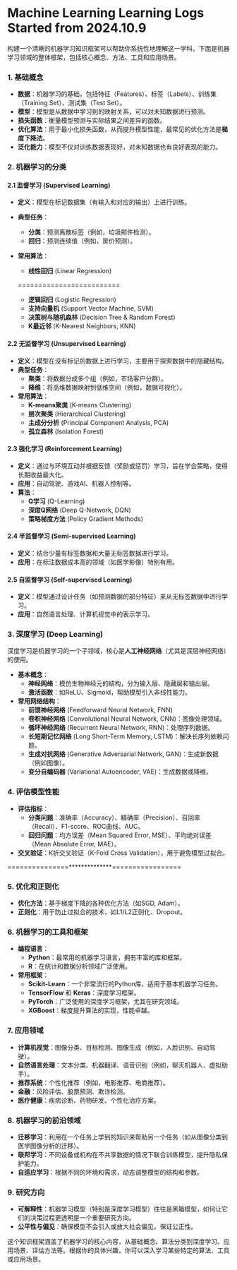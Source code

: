 # Machine Learning Learning Logs Started from 2024.10.9

构建一个清晰的机器学习知识框架可以帮助你系统性地理解这一学科。下面是机器学习领域的整体框架，包括核心概念、方法、工具和应用场景。

### **1. 基础概念**
- **数据**：机器学习的基础，包括特征（Features）、标签（Labels）、训练集（Training Set）、测试集（Test Set）。
- **模型**：模型是从数据中学习到的映射关系，可以对未知数据进行预测。
- **损失函数**：衡量模型预测与实际结果之间差异的函数。
- **优化算法**：用于最小化损失函数，从而提升模型性能，最常见的优化方法是**梯度下降法**。
- **泛化能力**：模型不仅对训练数据表现好，对未知数据也有良好表现的能力。

### **2. 机器学习的分类**
#### **2.1 监督学习 (Supervised Learning)**
- **定义**：模型在标记数据集（有输入和对应的输出）上进行训练。
- **典型任务**：
  - **分类**：预测离散标签（例如，垃圾邮件检测）。
  - **回归**：预测连续值（例如，房价预测）。
- **常用算法**：
  - **线性回归** (Linear Regression)
  
  =========================
  
  
  
  - **逻辑回归** (Logistic Regression)
  - **支持向量机** (Support Vector Machine, SVM)
  - **决策树与随机森林** (Decision Tree & Random Forest)
  - **K最近邻** (K-Nearest Neighbors, KNN)

#### **2.2 无监督学习 (Unsupervised Learning)**
- **定义**：模型在没有标记的数据上进行学习，主要用于探索数据中的隐藏结构。
- **典型任务**：
  - **聚类**：将数据分成多个组（例如，市场客户分群）。
  - **降维**：将高维数据映射到低维空间（例如，数据可视化）。
- **常用算法**：
  - **K-means聚类** (K-means Clustering)
  - **层次聚类** (Hierarchical Clustering)
  - **主成分分析** (Principal Component Analysis, PCA)
  - **孤立森林** (Isolation Forest)

#### **2.3 强化学习 (Reinforcement Learning)**
- **定义**：通过与环境互动并根据反馈（奖励或惩罚）学习，旨在学会策略，使得长期收益最大化。
- **应用**：自动驾驶、游戏AI、机器人控制等。
- **算法**：
  - **Q学习** (Q-Learning)
  - **深度Q网络** (Deep Q-Network, DQN)
  - **策略梯度方法** (Policy Gradient Methods)

#### **2.4 半监督学习 (Semi-supervised Learning)**
- **定义**：结合少量有标签数据和大量无标签数据进行学习。
- **应用**：在标注数据成本高的领域（如医学影像）特别有用。

#### **2.5 自监督学习 (Self-supervised Learning)**
- **定义**：模型通过设计任务（如预测数据的部分特征）来从无标签数据中进行学习。
- **应用**：自然语言处理、计算机视觉中的表示学习。

### **3. 深度学习 (Deep Learning)**
深度学习是机器学习的一个子领域，核心是**人工神经网络**（尤其是深层神经网络）的使用。
- **基本概念**：
  - **神经网络**：模仿生物神经元的结构，分为输入层、隐藏层和输出层。
  - **激活函数**：如ReLU、Sigmoid，帮助模型引入非线性能力。
- **常用网络结构**：
  - **前馈神经网络** (Feedforward Neural Network, FNN)
  - **卷积神经网络** (Convolutional Neural Network, CNN)：图像处理领域。
  - **循环神经网络** (Recurrent Neural Network, RNN)：处理序列数据。
  - **长短期记忆网络** (Long Short-Term Memory, LSTM)：解决长序列依赖问题。
  - **生成对抗网络** (Generative Adversarial Network, GAN)：生成新数据（例如图像）。
  - **变分自编码器** (Variational Autoencoder, VAE)：生成数据或降维。

### **4. 评估模型性能**
- **评估指标**：
  - **分类问题**：准确率（Accuracy）、精确率（Precision）、召回率（Recall）、F1-score、ROC曲线、AUC。
  - **回归问题**：均方误差（Mean Squared Error, MSE）、平均绝对误差（Mean Absolute Error, MAE）。
- **交叉验证**：K折交叉验证（K-Fold Cross Validation），用于避免模型过拟合。

===============**************=================

### **5. 优化和正则化**
- **优化方法**：基于梯度下降的各种优化方法（如SGD, Adam）。
- **正则化**：用于防止过拟合的技术，如L1/L2正则化、Dropout。

### **6. 机器学习的工具和框架**
- **编程语言**：
  - **Python**：最常用的机器学习语言，拥有丰富的库和框架。
  - **R**：在统计和数据分析领域广泛使用。
- **常用框架**：
  - **Scikit-Learn**：一个非常流行的Python库，适用于基本机器学习任务。
  - **TensorFlow** 和 **Keras**：深度学习框架。
  - **PyTorch**：广泛使用的深度学习框架，尤其在研究领域。
  - **XGBoost**：梯度提升算法的实现，性能卓越。

### **7. 应用领域**
- **计算机视觉**：图像分类、目标检测、图像生成（例如，人脸识别、自动驾驶）。
- **自然语言处理**：文本分类、机器翻译、语音识别（例如，聊天机器人、虚拟助手）。
- **推荐系统**：个性化推荐（例如，电影推荐、电商推荐）。
- **金融**：风险评估、股票预测、欺诈检测。
- **医疗健康**：疾病诊断、药物研发、个性化治疗方案。

### **8. 机器学习的前沿领域**
- **迁移学习**：利用在一个任务上学到的知识来帮助另一个任务（如从图像分类到医学图像分析的迁移）。
- **联邦学习**：不同设备或机构在不共享数据的情况下联合训练模型，提升隐私保护能力。
- **自适应学习**：根据不同的环境和需求，动态调整模型的结构和参数。

### **9. 研究方向**
- **可解释性**：机器学习模型（特别是深度学习模型）往往是黑箱模型，如何让它们的决策过程更透明是一个重要研究方向。
- **公平性与偏见**：确保模型不会引入或放大社会偏见，保证公正性。

这个知识框架涵盖了机器学习的核心内容，从基础概念、算法分类到深度学习、应用场景、评估方法等。根据你的具体兴趣，你可以深入学习某些特定的算法、工具或应用场景。